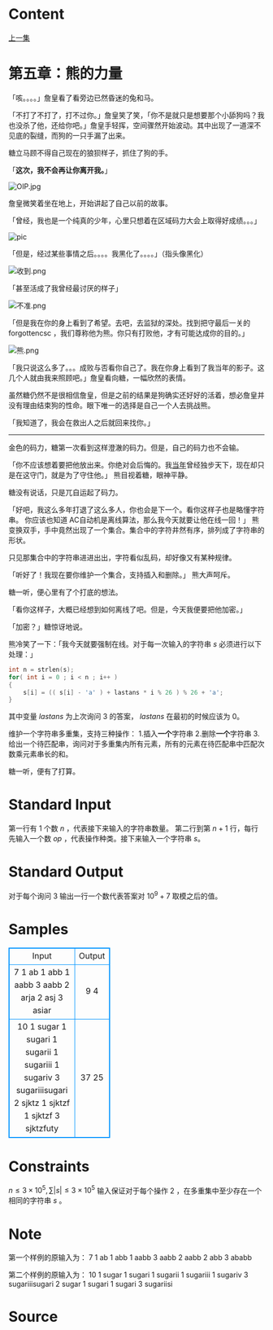 
# Content

[上一集](https://acm.uestc.edu.cn/problem/di-si-zhang-bu-yao-ting-xia-lai-a/description)

# 第五章：熊的力量

「咳。。。。」詹皇看了看旁边已然昏迷的兔和马。

「不打了不打了，打不过你。」詹皇笑了笑，「你不是就只是想要那个小舔狗吗？我也没杀了他，还给你吧。」詹皇手轻挥，空间骤然开始波动。其中出现了一道深不见底的裂缝，而狗的一只手漏了出来。

糖立马顾不得自己现在的狼狈样子，抓住了狗的手。

「**这次，我不会再让你离开我。**」

![OIP.jpg](/source/lutece/di-wu-zhang-xiong-de-li-liang/img/aHR0cHM6Ly9pLmxvbGkubmV0LzIwMjAvMDYvMDQvdEliTXJMZTdtaFNEUk80LmpwZw==.jpg)

詹皇微笑着坐在地上，开始讲起了自己以前的故事。

「曾经，我也是一个纯真的少年，心里只想着在区域码力大会上取得好成绩。。。」

![pic](/source/lutece/di-wu-zhang-xiong-de-li-liang/img/aHR0cHM6Ly9pLmxvbGkubmV0LzIwMTkvMTEvMTcvVnNvSVd5VVpSQk9TdDU2LmpwZw==.jpg)

「但是，经过某些事情之后。。。。我黑化了。。。。」（指头像黑化）

![收到.png](/source/lutece/di-wu-zhang-xiong-de-li-liang/img/aHR0cHM6Ly9pLmxvbGkubmV0LzIwMjAvMDYvMDQvOXBxOEtJZWNnNWZhRXdyLnBuZw==.png)

「甚至活成了我曾经最讨厌的样子」

![不准.png](/source/lutece/di-wu-zhang-xiong-de-li-liang/img/aHR0cHM6Ly9pLmxvbGkubmV0LzIwMjAvMDYvMDQveHpQcE1pNEpLSXFHdHZRLnBuZw==.png)

「但是我在你的身上看到了希望。去吧，去监狱的深处。找到把守最后一关的 forgottencsc ，我们尊称他为熊。你只有打败他，才有可能达成你的目的。」

![熊.png](/source/lutece/di-wu-zhang-xiong-de-li-liang/img/aHR0cHM6Ly9pLmxvbGkubmV0LzIwMjAvMDYvMDQvOWRhclQ3SHp1UDZRMXRZLnBuZw==.png)

「我只说这么多了。。。成败与否看你自己了。我在你身上看到了我当年的影子。这几个人就由我来照顾吧。」詹皇看向糖，一幅欣然的表情。

虽然糖仍然不是很相信詹皇，但是之前的结果是狗确实还好好的活着，想必詹皇并没有理由结束狗的性命。眼下唯一的选择是自己一个人去挑战熊。

「我知道了，我会在救出人之后就回来找你。」

----

金色的码力，糖第一次看到这样澄澈的码力。但是，自己的码力也不会输。

「你不应该想着要把他放出来。你绝对会后悔的。我[当年](https://acm.uestc.edu.cn/contest/27/summary)曾经独步天下，现在却只是在这守门，就是为了守住他。」 熊目视着糖，眼神平静。

糖没有说话，只是兀自运起了码力。

「好吧，我这么多年打退了这么多人，你也会是下一个。看你这样子也是略懂字符串。 你应该也知道 AC自动机是离线算法，那么我今天就要让他在线一回！」 熊变换双手，手中竟然出现了一个集合。集合中的字符井然有序，排列成了字符串的形状。

只见那集合中的字符串进进出出，字符看似乱码，却好像又有某种规律。

「听好了！我现在要你维护一个集合，支持插入和删除。」 熊大声呵斥。

糖一听，便心里有了个打底的想法。

「看你这样子，大概已经想到如何离线了吧。但是，今天我便要把他加密。」

「加密？」糖惊讶地说。

熊冷笑了一下：「我今天就要强制在线。对于每一次输入的字符串 $s$ 必须进行以下处理：」

```c++
int n = strlen(s);
for( int i = 0 ; i < n ; i++ )
{
    s[i] = (( s[i] - 'a' ) + lastans * i % 26 ) % 26 + 'a';
}
```

其中变量 $lastans$ 为上次询问 3 的答案， $lastans$ 在最初的时候应该为 $0$。

维护一个字符串多重集，支持三种操作：
1.插入**一个**字符串
2.删除**一个**字符串
3.给出一个待匹配串，询问对于多重集内所有元素，所有的元素在待匹配串中匹配次数乘元素串长的和。

糖一听，便有了打算。

# Standard Input

第一行有 $1$ 个数 $n$ ，代表接下来输入的字符串数量。
第二行到第 $n+1$ 行，每行先输入一个数 $op$ ，代表操作种类。接下来输入一个字符串 $s$。

# Standard Output

对于每个询问 3 输出一行一个数代表答案对 $10^9+7$ 取模之后的值。

# Samples

<style>
        table,table tr th, table tr td { border:1px solid #0094ff; }
        table { width: 200px; min-height: 25px; line-height: 25px; text-align: center; border-collapse: collapse;}   
    </style>
<table>
	<tr>
		<td>Input</td>
		<td>Output</td>
	</tr>
<tr><td>7
1 ab
1 abb
1 aabb
3 aabb
2 arja
2 asj
3 asiar
</td><td>9
4
</td></tr><tr><td>10
1 sugar
1 sugari
1 sugarii
1 sugariii
1 sugariv
3 sugariiisugari
2 sjktz
1 sjktzf
1 sjktzf
3 sjktzfuty
</td><td>37
25
</td></tr></table>


# Constraints

$n\leq 3\times10^5,\sum |s| \leq 3\times10^5$
输入保证对于每个操作 $2$ ，在多重集中至少存在一个相同的字符串 $s$ 。

# Note

第一个样例的原输入为：
7
1 ab
1 abb
1 aabb
3 aabb
2 aabb
2 abb
3 ababb

第二个样例的原输入为：
10
1 sugar
1 sugari
1 sugarii
1 sugariii
1 sugariv
3 sugariiisugari
2 sugar
1 sugari
1 sugari
3 sugariisi

# Source


